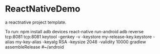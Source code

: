 # ReactNativeDemo

a reactnative project template.

To run:
npm install
adb devices
react-native run-android
adb reverse tcp:8081 tcp:8081
keytool -genkey -v -keystore my-release-key.keystore  -alias my-key-alias -keyalg RSA -keysize 2048 -validity 10000
gradlew assembleRelease						#~/android